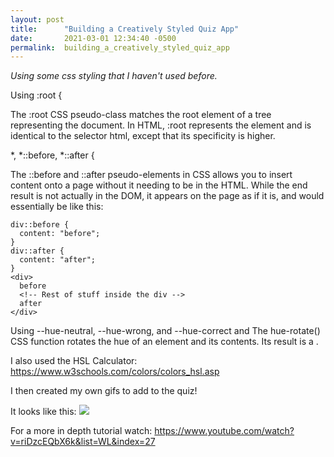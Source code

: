 ```yaml
---
layout: post
title:      "Building a Creatively Styled Quiz App"
date:       2021-03-01 12:34:40 -0500
permalink:  building_a_creatively_styled_quiz_app
---
```


*Using some css styling that I haven't used before.*

Using :root { 

The :root CSS pseudo-class matches the root element of a tree representing the document. In HTML, :root represents the <html> element and is identical to the selector html, except that its specificity is higher.

*, *::before, *::after {

The ::before and ::after pseudo-elements in CSS allows you to insert content onto a page without it needing to be in the HTML. While the end result is not actually in the DOM, it appears on the page as if it is, and would essentially be like this:

```
div::before {
  content: "before";
}
div::after {
  content: "after";
}
<div>
  before
  <!-- Rest of stuff inside the div -->
  after
</div>
```

Using --hue-neutral, --hue-wrong, and --hue-correct and The hue-rotate() CSS function rotates the hue of an element and its contents. Its result is a <filter-function>.

I also used the HSL Calculator: https://www.w3schools.com/colors/colors_hsl.asp

I then created my own gifs to add to the quiz! 

It looks like this: 
![](https://media.giphy.com/media/3HZ2OCqf1lLu7e21Gn/giphy.gif)

For a more in depth tutorial watch: https://www.youtube.com/watch?v=riDzcEQbX6k&list=WL&index=27



